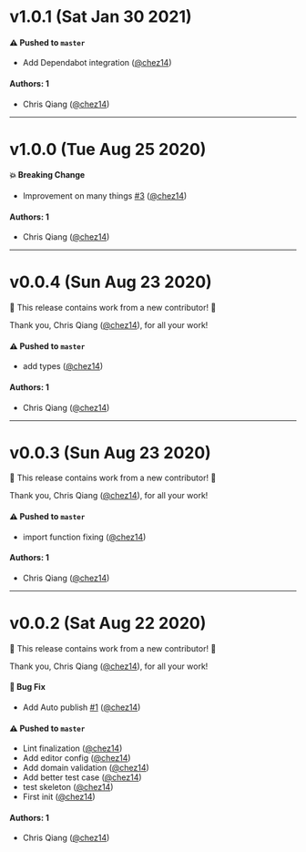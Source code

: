 # v1.0.1 (Sat Jan 30 2021)

#### ⚠️ Pushed to `master`

- Add Dependabot integration ([@chez14](https://github.com/chez14))

#### Authors: 1

- Chris Qiang ([@chez14](https://github.com/chez14))

---

# v1.0.0 (Tue Aug 25 2020)

#### 💥 Breaking Change

- Improvement on many things [#3](https://github.com/chez14/node-myanimelist-url-to-id/pull/3) ([@chez14](https://github.com/chez14))

#### Authors: 1

- Chris Qiang ([@chez14](https://github.com/chez14))

---

# v0.0.4 (Sun Aug 23 2020)

:tada: This release contains work from a new contributor! :tada:

Thank you, Chris Qiang ([@chez14](https://github.com/chez14)), for all your work!

#### ⚠️ Pushed to `master`

- add types ([@chez14](https://github.com/chez14))

#### Authors: 1

- Chris Qiang ([@chez14](https://github.com/chez14))

---

# v0.0.3 (Sun Aug 23 2020)

:tada: This release contains work from a new contributor! :tada:

Thank you, Chris Qiang ([@chez14](https://github.com/chez14)), for all your work!

#### ⚠️ Pushed to `master`

- import function fixing ([@chez14](https://github.com/chez14))

#### Authors: 1

- Chris Qiang ([@chez14](https://github.com/chez14))

---

# v0.0.2 (Sat Aug 22 2020)

:tada: This release contains work from a new contributor! :tada:

Thank you, Chris Qiang ([@chez14](https://github.com/chez14)), for all your work!

#### 🐛 Bug Fix

- Add Auto publish [#1](https://github.com/chez14/node-myanimelist-url-to-id/pull/1) ([@chez14](https://github.com/chez14))

#### ⚠️ Pushed to `master`

- Lint finalization ([@chez14](https://github.com/chez14))
- Add editor config ([@chez14](https://github.com/chez14))
- Add domain validation ([@chez14](https://github.com/chez14))
- Add better test case ([@chez14](https://github.com/chez14))
- test skeleton ([@chez14](https://github.com/chez14))
- First init ([@chez14](https://github.com/chez14))

#### Authors: 1

- Chris Qiang ([@chez14](https://github.com/chez14))
